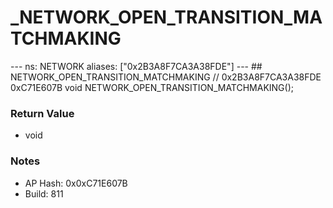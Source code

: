 # _NETWORK_OPEN_TRANSITION_MATCHMAKING

--- ns: NETWORK aliases: ["0x2B3A8F7CA3A38FDE"] --- ## NETWORK_OPEN_TRANSITION_MATCHMAKING  // 0x2B3A8F7CA3A38FDE 0xC71E607B void NETWORK_OPEN_TRANSITION_MATCHMAKING();

### Return Value
* void

### Notes
* AP Hash: 0x0xC71E607B
* Build: 811

